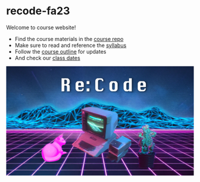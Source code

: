 # recode-fa23
 Welcome to course website!

- Find the course materials in the [course repo](./)
- Make sure to read and reference the [syllabus](./syllabus.md)  
- Follow the [course outline](./course-outline.md) for updates
- And check our [class dates](./syllabus.md#class-dates)  

![An Apple II computer with external disk drives is set among a glowing-pink cat, who is lying down on the left, and a multi-colored succulent in a black pot on the right. There is a neon pink grid of perspective squares comprising the floor beneath and low-poly digitized mountain ranges in the background with neon blue trim lines. The words Re:Code are centered at the top in a large white font that is in a stylized digital form.](images/synthwave-wallpaper-neural-medium.jpg)
